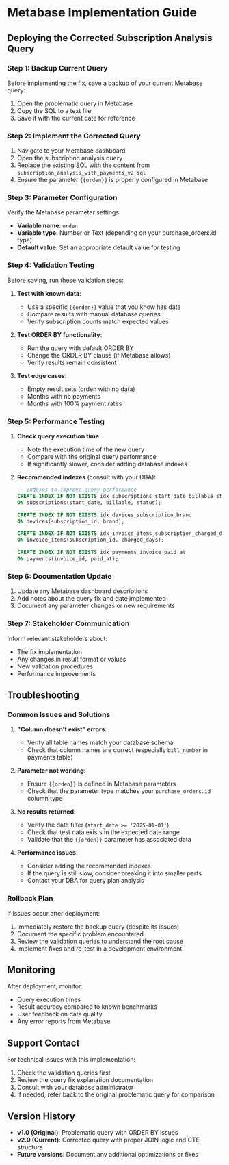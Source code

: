 # Metabase Implementation Guide

## Deploying the Corrected Subscription Analysis Query

### Step 1: Backup Current Query
Before implementing the fix, save a backup of your current Metabase query:
1. Open the problematic query in Metabase
2. Copy the SQL to a text file
3. Save it with the current date for reference

### Step 2: Implement the Corrected Query
1. Navigate to your Metabase dashboard
2. Open the subscription analysis query
3. Replace the existing SQL with the content from `subscription_analysis_with_payments_v2.sql`
4. Ensure the parameter `{{orden}}` is properly configured in Metabase

### Step 3: Parameter Configuration
Verify the Metabase parameter settings:
- **Variable name**: `orden`
- **Variable type**: Number or Text (depending on your purchase_orders.id type)
- **Default value**: Set an appropriate default value for testing

### Step 4: Validation Testing
Before saving, run these validation steps:

1. **Test with known data**:
   - Use a specific `{{orden}}` value that you know has data
   - Compare results with manual database queries
   - Verify subscription counts match expected values

2. **Test ORDER BY functionality**:
   - Run the query with default ORDER BY
   - Change the ORDER BY clause (if Metabase allows)
   - Verify results remain consistent

3. **Test edge cases**:
   - Empty result sets (orden with no data)
   - Months with no payments
   - Months with 100% payment rates

### Step 5: Performance Testing
1. **Check query execution time**:
   - Note the execution time of the new query
   - Compare with the original query performance
   - If significantly slower, consider adding database indexes

2. **Recommended indexes** (consult with your DBA):
   ```sql
   -- Indexes to improve query performance
   CREATE INDEX IF NOT EXISTS idx_subscriptions_start_date_billable_status 
   ON subscriptions(start_date, billable, status);
   
   CREATE INDEX IF NOT EXISTS idx_devices_subscription_brand 
   ON devices(subscription_id, brand);
   
   CREATE INDEX IF NOT EXISTS idx_invoice_items_subscription_charged_days 
   ON invoice_items(subscription_id, charged_days);
   
   CREATE INDEX IF NOT EXISTS idx_payments_invoice_paid_at 
   ON payments(invoice_id, paid_at);
   ```

### Step 6: Documentation Update
1. Update any Metabase dashboard descriptions
2. Add notes about the query fix and date implemented
3. Document any parameter changes or new requirements

### Step 7: Stakeholder Communication
Inform relevant stakeholders about:
- The fix implementation
- Any changes in result format or values
- New validation procedures
- Performance improvements

## Troubleshooting

### Common Issues and Solutions

1. **"Column doesn't exist" errors**:
   - Verify all table names match your database schema
   - Check that column names are correct (especially `bill_number` in payments table)

2. **Parameter not working**:
   - Ensure `{{orden}}` is defined in Metabase parameters
   - Check that the parameter type matches your `purchase_orders.id` column type

3. **No results returned**:
   - Verify the date filter (`start_date >= '2025-01-01'`)
   - Check that test data exists in the expected date range
   - Validate that the `{{orden}}` parameter has associated data

4. **Performance issues**:
   - Consider adding the recommended indexes
   - If the query is still slow, consider breaking it into smaller parts
   - Contact your DBA for query plan analysis

### Rollback Plan
If issues occur after deployment:
1. Immediately restore the backup query (despite its issues)
2. Document the specific problem encountered
3. Review the validation queries to understand the root cause
4. Implement fixes and re-test in a development environment

## Monitoring
After deployment, monitor:
- Query execution times
- Result accuracy compared to known benchmarks
- User feedback on data quality
- Any error reports from Metabase

## Support Contact
For technical issues with this implementation:
1. Check the validation queries first
2. Review the query fix explanation documentation
3. Consult with your database administrator
4. If needed, refer back to the original problematic query for comparison

## Version History
- **v1.0 (Original)**: Problematic query with ORDER BY issues
- **v2.0 (Current)**: Corrected query with proper JOIN logic and CTE structure
- **Future versions**: Document any additional optimizations or fixes